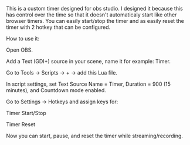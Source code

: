 This is a custom timer designed for obs studio.
I designed it because this has control over the time so that it doesn't automaticaly start like other browser timers. 
You can easily start/stop the timer and as easily reset the timer with 2 hotkey that can be configured.

How to use it:

Open OBS.

Add a Text (GDI+) source in your scene, name it for example: Timer.

Go to Tools → Scripts → + → add this Lua file.

In script settings, set Text Source Name = Timer, Duration = 900 (15 minutes), and Countdown mode enabled.

Go to Settings → Hotkeys and assign keys for:

Timer Start/Stop

Timer Reset

Now you can start, pause, and reset the timer while streaming/recording.
